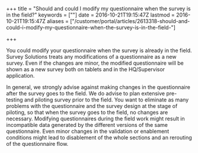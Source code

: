+++
title = "Should and could I modify my questionnaire when the survey is in the field?"
keywords = [""]
date = 2016-10-21T19:15:47Z
lastmod = 2016-10-21T19:15:47Z
aliases = ["/customer/portal/articles/2613318-should-and-could-i-modify-my-questionnaire-when-the-survey-is-in-the-field-"]

+++

You could modify your questionnaire when the survey is already in the
field. Survey Solutions treats any modifications of a questionnaire as a
new survey. Even if the changes are minor, the modified questionnaire
will be shown as a new survey both on tablets and in the HQ/Supervisor
application.

In general, we strongly advise against making changes in the
questionnaire after the survey goes to the field. We do advise to plan
extensive pre-testing and piloting survey prior to the field. You want
to eliminate as many problems with the questionnaire and the survey
design at the stage of piloting, so that when the survey goes to the
field, no changes are necessary. Modifying questionnaires during the
field work might result in incompatible data generated by the different
versions of the same questionnaire. Even minor changes in the validation
or enablement conditions might lead to disablement of the whole sections
and an rerouting of the questionnaire flow.
